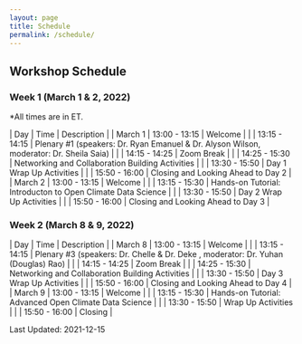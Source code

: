 ```yaml
---
layout: page
title: Schedule
permalink: /schedule/
---
```


## Workshop Schedule

### Week 1 (March 1 & 2, 2022)

*All times are in ET.

| Day | Time | Description |
| March 1 | 13:00 - 13:15 | Welcome |
| | 13:15 - 14:15 | Plenary #1 (speakers: Dr. Ryan Emanuel & Dr. Alyson Wilson, moderator: Dr. Sheila Saia) |
| | 14:15 - 14:25 | Zoom Break |
| | 14:25 - 15:30 | Networking and Collaboration Building Activities |
| | 13:30 - 15:50 | Day 1 Wrap Up Activities |
| | 15:50 - 16:00 | Closing and Looking Ahead to Day 2 |
| March 2 | 13:00 - 13:15 | Welcome |
| | 13:15 - 15:30 | Hands-on Tutorial: Introducton to Open Climate Data Science |
| | 13:30 - 15:50 | Day 2 Wrap Up Activities |
| | 15:50 - 16:00 | Closing and Looking Ahead to Day 3 |

### Week 2 (March 8 & 9, 2022)

| Day | Time | Description |
| March 8 | 13:00 - 13:15 | Welcome |
| | 13:15 - 14:15 | Plenary #3 (speakers: Dr. Chelle  & Dr. Deke , moderator: Dr. Yuhan (Douglas) Rao) |
| | 14:15 - 14:25 | Zoom Break |
| | 14:25 - 15:30 | Networking and Collaboration Building Activities |
| | 13:30 - 15:50 | Day 3 Wrap Up Activities |
| | 15:50 - 16:00 | Closing and Looking Ahead to Day 4 |
| March 9 | 13:00 - 13:15 | Welcome |
| | 13:15 - 15:30 | Hands-on Tutorial: Advanced Open Climate Data Science |
| | 13:30 - 15:50 | Wrap Up Activities |
| | 15:50 - 16:00 | Closing |




Last Updated: 2021-12-15